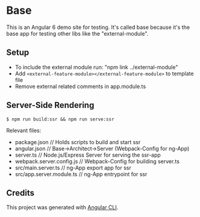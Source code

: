 # Base
This is an Angular 6 demo site for testing. It's called base because it's the base app for testing other libs like the "external-module".

## Setup
- To include the external module run: "npm link ../external-module"
- Add ```<external-feature-module></external-feature-module>``` to template file
- Remove external related comments in app.module.ts

## Server-Side Rendering
```
$ npm run build:ssr && npm run serve:ssr
```

Relevant files:
- package.json // Holds scripts to build and start ssr
- angular.json // Base->Architect->Server (Webpack-Config for ng-App)
- server.ts // Node.js/Express Server for serving the ssr-app
- webpack.server.config.js // Webpack-Config for building server.ts
- src/main.server.ts // ng-App export app for ssr
- src/app.server.module.ts // ng-App entrypoint for ssr

## Credits
This project was generated with [Angular CLI](https://github.com/angular/angular-cli).